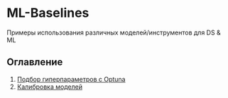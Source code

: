 # ML-Baselines
Примеры использования различных моделей/инструментов для DS &amp; ML

## Оглавление
1. [Подбор гиперпараметров с Optuna](./getting-started.md)
2. [Калибровка моделей](./chemistry-basics.md)
